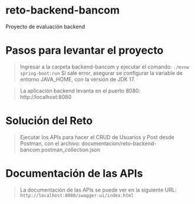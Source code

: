 # reto-backend-bancom
Proyecto de evaluación backend



# Pasos para levantar el proyecto

>Ingresar a la carpeta backend-bancom y ejecutar el comando: `./mvnw spring-boot:run`
Si sale error, asegurar se configurar la variable de entorno JAVA_HOME, con la versión de JDK 17.

>La aplicación backend levanta en el puerto 8080: http://localhost:8080


# Solución del Reto
>Ejecutar los APIs para hacer el CRUD de Usuarios y Post desde Postman, con el archivo: documentacion/reto-backend-bancom.postman_collection.json


# Documentación de las APIs
>La documentación de las APIs se puede ver en la siguiente URL: `http://localhost:8080/swagger-ui/index.html`








